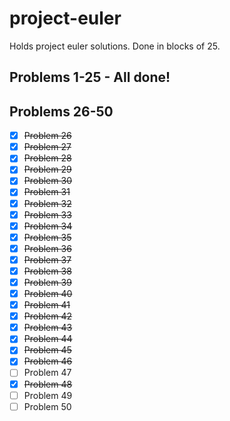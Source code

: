 # project-euler

Holds project euler solutions. Done in blocks of 25.
## Problems 1-25 - All done!

## Problems 26-50
- [x] ~~Problem 26~~
- [x] ~~Problem 27~~
- [x] ~~Problem 28~~
- [x] ~~Problem 29~~
- [x] ~~Problem 30~~
- [x] ~~Problem 31~~
- [x] ~~Problem 32~~
- [x] ~~Problem 33~~
- [x] ~~Problem 34~~
- [x] ~~Problem 35~~
- [x] ~~Problem 36~~
- [x] ~~Problem 37~~
- [x] ~~Problem 38~~
- [x] ~~Problem 39~~
- [x] ~~Problem 40~~
- [x] ~~Problem 41~~
- [x] ~~Problem 42~~
- [x] ~~Problem 43~~
- [x] ~~Problem 44~~
- [x] ~~Problem 45~~
- [x] ~~Problem 46~~
- [ ] Problem 47
- [x] ~~Problem 48~~
- [ ] Problem 49
- [ ] Problem 50

